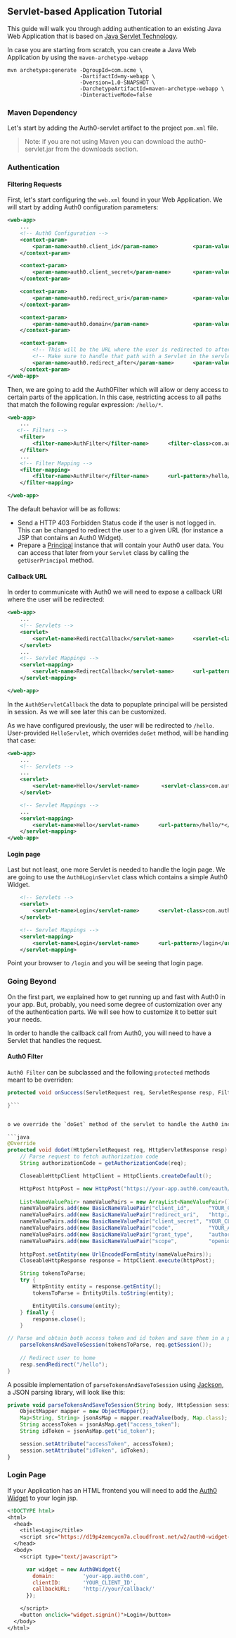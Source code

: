 ## Servlet-based Application Tutorial

This guide will walk you through adding authentication to an existing Java Web Application that is based on [Java Servlet Technology](http://www.oracle.com/technetwork/java/index-jsp-135475.html). 

In case you are starting from scratch, you can create a Java Web Application by using the `maven-archetype-webapp`

```
mvn archetype:generate -DgroupId=com.acme \
                       -DartifactId=my-webapp \
                       -Dversion=1.0-SNAPSHOT \
                       -DarchetypeArtifactId=maven-archetype-webapp \
                       -DinteractiveMode=false

```

### Maven Dependency

Let's start by adding the Auth0-servlet artifact to the project `pom.xml` file.

> Note: if you are not using Maven you can download the auth0-servlet.jar from the downloads section.

### Authentication

#### Filtering Requests

First, let's start configuring the `web.xml` found in your Web Application. We will start by adding Auth0 configuration parameters:

```xml
<web-app>
    ...
    <!-- Auth0 Configuration -->
    <context-param>
        <param-name>auth0.client_id</param-name>           <param-value>YOUR_CLIENT_ID</param-value>
    </context-param>

    <context-param>
        <param-name>auth0.client_secret</param-name>       <param-value>YOUR_CLIENT_SECRET</param-value>
    </context-param>

    <context-param>
        <param-name>auth0.redirect_uri</param-name>        <param-value>YOUR_REDIRECT_URI</param-value>
    </context-param>

    <context-param>
        <param-name>auth0.domain</param-name>              <param-value>your-domain.auth0.com</param-value>
    </context-param>

    <context-param>
        <!-- This will be the URL where the user is redirected to after logging successfully. -->
        <!-- Make sure to handle that path with a Servlet in the servlet-mapping section -->
        <param-name>auth0.redirect_after</param-name>      <param-value>/hello</param-value>
    </context-param>
</web-app>
```

Then, we are going to add the Auth0Filter which will allow or deny access to certain parts of the application. In this case, restricting access to all paths that match the following regular expression: `/hello/*`.

```xml
<web-app>
    ...
   <!-- Filters -->
    <filter>
        <filter-name>AuthFilter</filter-name>      <filter-class>com.auth0.Auth0Filter</filter-class>
    </filter>
    ...
    <!-- Filter Mapping -->
    <filter-mapping>
        <filter-name>AuthFilter</filter-name>      <url-pattern>/hello/*</url-pattern>
    </filter-mapping>

</web-app>
```

The default behavior will be as follows:
* Send a HTTP 403 Forbidden Status code if the user is not logged in. This can be changed to redirect the user to a given URL (for instance a JSP that contains an Auth0 Widget).
* Prepare a [Principal](http://docs.oracle.com/javase/6/docs/api/java/security/Principal.html) instance that will contain your Auth0 user data. You can access that later from your `Servlet` class by calling the `getUserPrincipal` method.

#### Callback URL

In order to communicate with Auth0 we will need to expose a callback URI where the user will be redirected:

```xml
<web-app>
    ...
    <!-- Servlets -->
    <servlet>
        <servlet-name>RedirectCallback</servlet-name>      <servlet-class>com.auth0.Auth0ServletCallback</servlet-class>
    </servlet>
    ...
    <!-- Servlet Mappings -->
    <servlet-mapping>
        <servlet-name>RedirectCallback</servlet-name>      <url-pattern>/oauth2callback/*</url-pattern>
    </servlet-mapping>

</web-app>
```

In the `Auth0ServletCallback` the data to popuplate principal will be persisted in session. As we will see later this can be customized.

As we have configured previously, the user will be redirected to `/hello`. User-provided `HelloServlet`, which overrides `doGet` method, will be handling that case:

```xml
<web-app>
    ...
    <!-- Servlets -->
    ...
    <servlet>
        <servlet-name>Hello</servlet-name>       <servlet-class>com.auth0.example.HelloServlet</servlet-class>
    </servlet>

    <!-- Servlet Mappings -->
    ...
    <servlet-mapping>
        <servlet-name>Hello</servlet-name>      <url-pattern>/hello/*</url-pattern>
    </servlet-mapping>
</web-app>
```

#### Login page

Last but not least, one more Servlet is needed to handle the login page. We are going to use the `Auth0LoginServlet` class which contains a simple Auth0 Widget.

```xml
    <!-- Servlets -->
    <servlet>
        <servlet-name>Login</servlet-name>      <servlet-class>com.auth0.Auth0LoginServlet</servlet-class>
    </servlet>

    <!-- Servlet Mappings -->
    <servlet-mapping>
        <servlet-name>Login</servlet-name>      <url-pattern>/login</url-pattern>
    </servlet-mapping>
```

Point your browser to `/login` and you will be seeing that login page.

### Going Beyond

On the first part, we explained how to get running up and fast with Auth0 in your app. But, probably, you need some degree of customization over any of the authentication parts. We will see how to customize it to better suit your needs.

In order to handle the callback call from Auth0, you will need to have a Servlet that handles the request.

#### Auth0 Filter

`Auth0 Filter` can be subclassed and the following `protected` methods meant to be overriden:
```java
protected void onSuccess(ServletRequest req, ServletResponse resp, FilterChain next, Tokens tokens) throws IOException, ServletException {

}```


o we override the `doGet` method of the servlet to handle the Auth0 incoming request:

```java
@Override
protected void doGet(HttpServletRequest req, HttpServletResponse resp) throws ServletException, IOException {
    // Parse request to fetch authorization code
    String authorizationCode = getAuthorizationCode(req);

    CloseableHttpClient httpClient = HttpClients.createDefault();

    HttpPost httpPost = new HttpPost("https://your-app.auth0.com/oauth/token");
    
    List<NameValuePair> nameValuePairs = new ArrayList<NameValuePair>();
    nameValuePairs.add(new BasicNameValuePair("client_id",      "YOUR_CLIENT_ID"));
    nameValuePairs.add(new BasicNameValuePair("redirect_uri",   "http://your/redirect/uri"));
    nameValuePairs.add(new BasicNameValuePair("client_secret", "YOUR_CLIENT_SECRET"));
    nameValuePairs.add(new BasicNameValuePair("code",           "YOUR_AUTHORIZATION_CODE"));
    nameValuePairs.add(new BasicNameValuePair("grant_type",     "authorization_code"));
    nameValuePairs.add(new BasicNameValuePair("scope",          "openid"));
    
    httpPost.setEntity(new UrlEncodedFormEntity(nameValuePairs));
    CloseableHttpResponse response = httpClient.execute(httpPost);

    String tokensToParse;
    try {
        HttpEntity entity = response.getEntity();
        tokensToParse = EntityUtils.toString(entity);

        EntityUtils.consume(entity);
    } finally {
        response.close();
    }

// Parse and obtain both access token and id token and save them in a persistent session
    parseTokensAndSaveToSession(tokensToParse, req.getSession());
    
    // Redirect user to home
    resp.sendRedirect("/hello");
}

```

A possible implementation of `parseTokensAndSaveToSession` using [Jackson](http://jackson.codehaus.org/), a JSON parsing library, will look like this:

```js
private void parseTokensAndSaveToSession(String body, HttpSession session) throws IOException {
    ObjectMapper mapper = new ObjectMapper();
    Map<String, String> jsonAsMap = mapper.readValue(body, Map.class);
    String accessToken = jsonAsMap.get("access_token");
    String idToken = jsonAsMap.get("id_token");

    session.setAttribute("accessToken", accessToken);
    session.setAttribute("idToken", idToken);
}
```


### Login Page

If your Application has an HTML frontend you will need to add the [Auth0 Widget](https://docs.auth0.com/login-widget2) to your login jsp.

```jsp
<!DOCTYPE html>
<html>
  <head>
    <title>Login</title>
    <script src="https://d19p4zemcycm7a.cloudfront.net/w2/auth0-widget-2.4.0.min.js"></script>
  </head>
  <body>
    <script type="text/javascript">

      var widget = new Auth0Widget({
        domain:         'your-app.auth0.com',
        clientID:       'YOUR_CLIENT_ID',
        callbackURL:    'http://your/callback/'
      });

    </script>
    <button onclick="widget.signin()">Login</button>
  </body>
</html>
```
